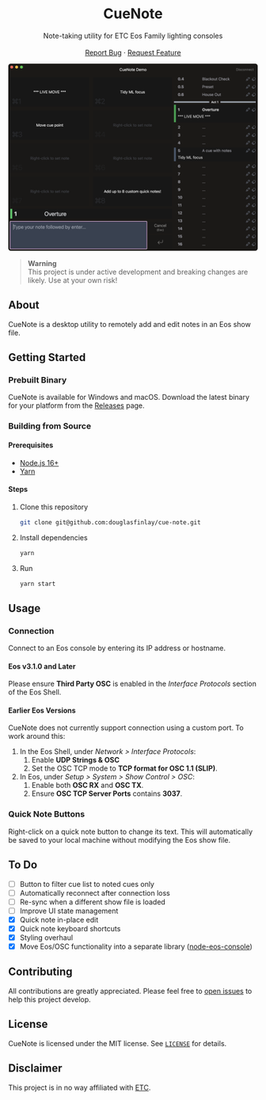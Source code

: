 <h1 align="center">CueNote</h1>
  <p align="center">
    Note-taking utility for ETC Eos Family lighting consoles
    <br />
    <br />
    <a href="https://github.com/douglasfinlay/cue-note/issues/new?template=bug-report.md">Report Bug</a>
    ·
    <a href="https://github.com/douglasfinlay/cue-note/issues/new?template=feature-request.md">Request Feature</a>
  </p>
</div>

![CueNote Screenshot](assets/cue-note-main.png)

> **Warning**  
> This project is under active development and breaking changes are likely. Use
> at your own risk!

## About

CueNote is a desktop utility to remotely add and edit notes in an Eos show file.

## Getting Started

### Prebuilt Binary

CueNote is available for Windows and macOS. Download the latest binary for your platform from the [Releases](https://github.com/douglasfinlay/cue-note/releases) page.

### Building from Source

#### Prerequisites

- [Node.js 16+](https://nodejs.org/en)
- [Yarn](https://yarnpkg.com)

#### Steps

1. Clone this repository

   ```sh
   git clone git@github.com:douglasfinlay/cue-note.git
   ```

2. Install dependencies

   ```sh
   yarn
   ```

3. Run

   ```sh
   yarn start
   ```

## Usage

### Connection

Connect to an Eos console by entering its IP address or hostname.

#### Eos v3.1.0 and Later

Please ensure **Third Party OSC** is enabled in the _Interface Protocols_
section of the Eos Shell.

#### Earlier Eos Versions

CueNote does not currently support connection using a custom port. To work
around this:

1. In the Eos Shell, under _Network > Interface Protocols_:
   1. Enable **UDP Strings & OSC**
   2. Set the OSC TCP mode to **TCP format for OSC 1.1 (SLIP)**.
2. In Eos, under _Setup > System > Show Control > OSC_:
   1. Enable both **OSC RX** and **OSC TX**.
   2. Ensure **OSC TCP Server Ports** contains **3037**.

### Quick Note Buttons

Right-click on a quick note button to change its text. This will automatically
be saved to your local machine without modifying the Eos show file.

## To Do

- [ ] Button to filter cue list to noted cues only
- [ ] Automatically reconnect after connection loss
- [ ] Re-sync when a different show file is loaded
- [ ] Improve UI state management
- [x] Quick note in-place edit
- [x] Quick note keyboard shortcuts
- [x] Styling overhaul
- [x] Move Eos/OSC functionality into a separate library ([node-eos-console](https://github.com/douglasfinlay/node-eos-console))

## Contributing

All contributions are greatly appreciated. Please feel free to [open issues](https://github.com/douglasfinlay/cue-note/issues/new/choose) to help this project develop.

## License

CueNote is licensed under the MIT license. See [`LICENSE`](https://github.com/douglasfinlay/cue-note/blob/main/LICENSE) for details.

## Disclaimer

This project is in no way affiliated with [ETC](https://www.etcconnect.com/).
